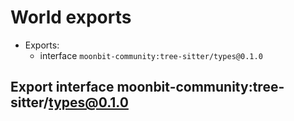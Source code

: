 # <a id="exports"></a>World exports


 - Exports:
    - interface `moonbit-community:tree-sitter/types@0.1.0`

## <a id="moonbit_community_tree_sitter_types_0_1_0"></a>Export interface moonbit-community:tree-sitter/types@0.1.0

